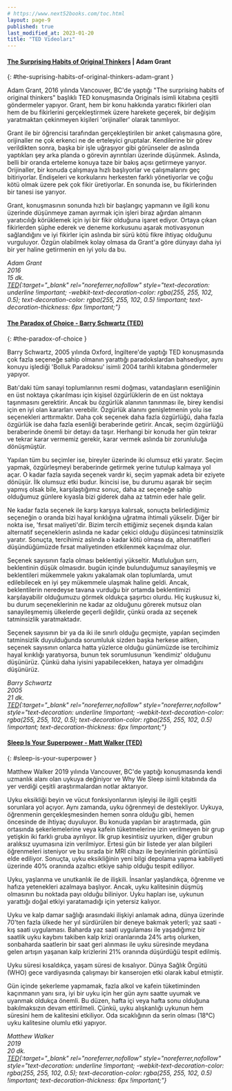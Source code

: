 ```yaml
---
# https://www.next52books.com/toc.html
layout: page-9
published: true
last_modified_at: 2023-01-20
title: "TED Videoları"
---
```


#### [The Surprising Habits of Original Thinkers](#the-suprising-habits-of-original-thinkers-adam-grant) | Adam Grant

{: #the-suprising-habits-of-original-thinkers-adam-grant }

Adam Grant, 2016 yılında Vancouver, BC'de yaptığı "The surprising habits of original thinkers" başlıklı TED konuşmasında Originals isimli kitabına çeşitli göndermeler yapıyor. Grant, hem bir konu hakkında yaratıcı fikirleri olan hem de bu fikirlerini gerçekleştirmek üzere harekete geçerek, bir değişim yaratmaktan çekinmeyen kişileri 'orijinaller' olarak tanımlıyor.

Grant ile bir öğrencisi tarafından gerçekleştirilen bir anket çalışmasına göre, orijinaller ne çok erkenci ne de erteleyici gruptalar. Kendilerine bir görev verildikten sonra, başka bir işle uğraşıyor gibi görünseler de aslında yaptıkları şey arka planda o görevin ayrıntıları üzerinde düşünmek. Aslında, belli bir oranda erteleme konuya taze bir bakış açısı getirmeye yarıyor. Orijinaller, bir konuda çalışmaya hızlı başlıyorlar ve çalışmalarını geç bitiriyorlar. Endişeleri ve korkularını herkesten farklı yönetiyorlar ve çoğu kötü olmak üzere pek çok fikir üretiyorlar. En sonunda ise, bu fikirlerinden bir tanesi ise yarıyor.

Grant, konuşmasının sonunda hızlı bir başlangıç yapmanın ve ilgili konu üzerinde düşünmeye zaman ayırmak için işleri biraz ağırdan almanın yaratıcılığı körüklemek için iyi bir fikir olduğuna işaret ediyor. Ortaya çıkan fikirlerden şüphe ederek ve deneme korkusunu aşarak motivasyonun sağlandığını ve iyi fikirler için aslında bir sürü kötü fikre ihtiyaç olduğunu vurguluyor. Özgün olabilmek kolay olmasa da Grant'a göre dünyayı daha iyi bir yer haline getirmenin en iyi yolu da bu.

<i>Adam Grant  
2016  
15 dk.  
[TED](https://www.youtube.com/watch?v=fxbCHn6gE3U){:target="\_blank" rel="noreferrer,nofollow" style="text-decoration: underline !important; -webkit-text-decoration-color: rgba(255, 255, 102, 0.5); text-decoration-color: rgba(255, 255, 102, 0.5) !important; text-decoration-thickness: 6px !important;"}  
</i>

#### [The Paradox of Choice - Barry Schwartz (TED)](#the-paradox-of-choice)

{: #the-paradox-of-choice }

Barry Schwartz, 2005 yılında Oxford, İngiltere'de yaptığı TED konuşmasında çok fazla seçeneğe sahip olmanın yarattığı paradokslardan bahsediyor, aynı konuyu işlediği 'Bolluk Paradoksu' isimli 2004 tarihli kitabına göndermeler yapıyor.

Batı'daki tüm sanayi toplumlarının resmi doğması, vatandaşların esenliğinin en üst noktaya çıkarılması için kişisel özgürlüklerin de en üst noktaya taşınmasını gerektirir. Ancak bu özgürlük alanının tanınması ile, birey kendisi için en iyi olan kararları verebilir. Özgürlük alanını genişletmenin yolu ise seçenekleri arttırmaktır. Daha çok seçenek daha fazla özgürlüğü, daha fazla özgürlük ise daha fazla esenliği beraberinde getirir. Ancak, seçim özgürlüğü beraberinde önemli bir detayı da taşır. Herhangi bir konuda her gün tekrar ve tekrar karar vermemiz gerekir, karar vermek aslında bir zorunluluğa dönüşmüştür.

Yapılan tüm bu seçimler ise, bireyler üzerinde iki olumsuz etki yaratır. Seçim yapmak, özgürleşmeyi beraberinde getirmek yerine tutulup kalmaya yol açar. O kadar fazla sayıda seçenek vardır ki, seçim yapmak adeta bir eziyete dönüşür. İlk olumsuz etki budur. İkincisi ise, bu durumu aşarak bir seçim yapmış olsak bile, karşılaştığımız sonuç, daha az seçeneğe sahip olduğumuz günlere kıyasla bizi giderek daha az tatmin eder hale gelir.

Ne kadar fazla seçenek ile karşı karşıya kalırsak, sonuçta belirlediğimiz seçeneğin o oranda bizi hayal kırıklığına uğratma ihtimali yükselir. Diğer bir nokta ise, 'fırsat maliyeti'dir. Bizim tercih ettiğimiz seçenek dışında kalan alternatif seçeneklerin aslında ne kadar çekici olduğu düşüncesi tatminsizlik yaratır. Sonuçta, tercihimiz aslında o kadar kötü olmasa da, alternatifleri düşündüğümüzde fırsat maliyetinden etkilenmek kaçınılmaz olur.

Seçenek sayısının fazla olması beklentiyi yükseltir. Mutluluğun sırrı, beklentinin düşük olmasıdır. bugün içinde bulunduğumuz sanayileşmiş ve beklentileri mükemmele yakını yakalamak olan toplumlarda, umut edilebilecek en iyi şey mükemmele ulaşmak haline geldi. Ancak, beklentilerin neredeyse tavana vurduğu bir ortamda beklentimizi karşılayabilir olduğumuzu görmek oldukça şaşırtıcı olurdu. Hiç kuşkusuz ki, bu durum seçeneklerinin ne kadar az olduğunu görerek mutsuz olan sanayileşmemiş ülkelerde geçerli değildir, çünkü orada az seçenek tatminsizlik yaratmaktadır.

Seçenek sayısının bir ya da iki ile sınırlı olduğu geçmişte, yapılan seçimden tatminsizlik duyulduğunda sorumluluk sizden başka herkese aitken, seçenek sayısının onlarca hatta yüzlerce olduğu günümüzde ise tercihimiz hayal kırıklığı yaratıyorsa, bunun tek sorumlusunun 'kendimiz' olduğunu düşünürüz. Çünkü daha iyisini yapabilecekken, hataya yer olmadığını düşünürüz.

<i>Barry Schwartz  
2005  
21 dk.  
[TED](https://www.youtube.com/watch?v=VO6XEQIsCoM){:target="\_blank" rel="noreferrer,nofollow" style="noreferrer,nofollow" style="text-decoration: underline !important; -webkit-text-decoration-color: rgba(255, 255, 102, 0.5); text-decoration-color: rgba(255, 255, 102, 0.5) !important; text-decoration-thickness: 6px !important;"}  
</i>

#### [Sleep Is Your Superpower - Matt Walker (TED)](#sleep-is-your-superpower)

{: #sleep-is-your-superpower }

Matthew Walker 2019 yılında Vancouver, BC'de yaptığı konuşmasında kendi uzmanlık alanı olan uykuya değiniyor ve Why We Sleep isimli kitabında da yer verdiği çeşitli araştırmalardan notlar aktarıyor.

Uyku eksikliği beyin ve vücut fonksiyonlarının işleyişi ile ilgili çeşitli sorunlara yol açıyor. Aynı zamanda, uyku öğrenmeyi de destekliyor. Uykuya, öğrenmenin gerçekleşmesinden hemen sonra olduğu gibi, hemen öncesinde de ihtiyaç duyuluyor. Bu konuda yapılan bir araştırmada, gün ortasında şekerlemelerine veya kafein tüketmelerine izin verilmeyen bir grup yetişkin iki farklı gruba ayrılıyor. İlk grup kesintisiz uyurken, diğer grubun aralıksız uyumasına izin verilmiyor. Ertesi gün bir listede yer alan bilgileri öğrenmeleri isteniyor ve bu sırada bir MRI cihazı ile beyinlerinin görüntüsü elde ediliyor. Sonuçta, uyku eksikliğinin yeni bilgi depolama yapma kabiliyeti üzerinde 40% oranında azaltıcı etkiye sahip olduğu tespit ediliyor.

Uyku, yaşlanma ve unutkanlık ile de ilişkili. İnsanlar yaşlandıkça, öğrenme ve hafıza yetenekleri azalmaya başlıyor. Ancak, uyku kalitesinin düşmüş olmasının bu noktada payı olduğu biliniyor. Uyku hapları ise, uykunun yarattığı doğal etkiyi yaratamadığı için yetersiz kalıyor.

Uyku ve kalp damar sağlığı arasındaki ilişkiyi anlamak adına, dünya üzerinde 70'ten fazla ülkede her yıl sürdürülen bir deneye bakmak yeterli; yaz saati - kış saati uygulaması. Baharda yaz saati uygulaması ile yaşadığımız bir saatlik uyku kaybını takiben kalp krizi oranlarında 24% artış olurken, sonbaharda saatlerin bir saat geri alınması ile uyku süresinde meydana gelen artışın yaşanan kalp krizlerini 21% oranında düşürdüğü tespit edilmiş.

Uyku süresi kısaldıkça, yaşam süresi de kısalıyor. Dünya Sağlık Örgütü (WHO) gece vardiyasında çalışmayı bir kanserojen etki olarak kabul etmiştir.

Gün içinde şekerleme yapmamak, fazla alkol ve kafein tüketiminden kaçınmanın yanı sıra, iyi bir uyku için her gün aynı saatte uyumak ve uyanmak oldukça önemli. Bu düzen, hafta içi veya hafta sonu olduğuna bakılmaksızın devam ettirilmeli. Çünkü, uyku alışkanlığı uykunun hem süresini hem de kalitesini etkiliyor. Oda sıcaklığının da serin olması (18°C) uyku kalitesine olumlu etki yapıyor.

<i>Matthew Walker  
2019  
20 dk.  
[TED](https://www.youtube.com/watch?v=5MuIMqhT8DM){:target="\_blank" rel="noreferrer,nofollow" style="noreferrer,nofollow" style="text-decoration: underline !important; -webkit-text-decoration-color: rgba(255, 255, 102, 0.5); text-decoration-color: rgba(255, 255, 102, 0.5) !important; text-decoration-thickness: 6px !important;"} </i>

<br />
